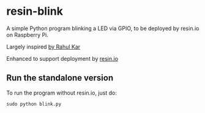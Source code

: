 # resin-blink
A simple Python program blinking a LED via GPIO, to be deployed by resin.io on Raspberry Pi.

Largely inspired [by Rahul Kar](http://www.rpiblog.com/2012/09/using-gpio-of-raspberry-pi-to-blink-led.html)

Enhanced to support deployment by [resin.io](https://resin.io/)

## Run the standalone version

To run the program without resin.io, just do:

    sudo python blink.py
  
